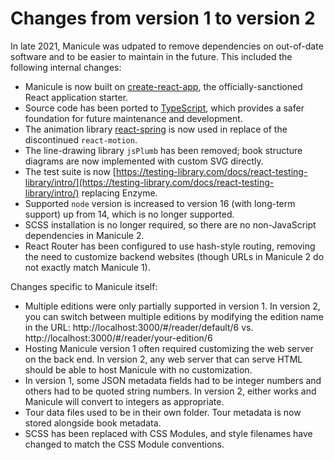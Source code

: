# Changes from version 1 to version 2

In late 2021, Manicule was udpated to remove dependencies on out-of-date software and to be easier to maintain in the future. This included the following internal changes:

-   Manicule is now built on [create-react-app](https://create-react-app.dev/), the officially-sanctioned React application starter.
-   Source code has been ported to [TypeScript](https://www.typescriptlang.org/), which provides a safer foundation for future maintenance and development.
-   The animation library [react-spring](https://react-spring.io/) is now used in replace of the discontinued `react-motion`.
-   The line-drawing library `jsPlumb` has been removed; book structure diagrams are now implemented with custom SVG directly.
-   The test suite is now [https://testing-library.com/docs/react-testing-library/intro/](https://testing-library.com/docs/react-testing-library/intro/) replacing Enzyme.
-   Supported `node` version is increased to version 16 (with long-term support) up from 14, which is no longer supported.
-   SCSS installation is no longer required, so there are no non-JavaScript dependencies in Manicule 2.
-   React Router has been configured to use hash-style routing, removing the need to customize backend websites (though URLs in Manicule 2 do not exactly match Manicule 1).

Changes specific to Manicule itself:

-   Multiple editions were only partially supported in version 1. In version 2, you can switch between multiple editions by modifying the edition name in the URL: http://localhost:3000/#/reader/default/6 vs. http://localhost:3000/#/reader/your-edition/6
-   Hosting Manicule version 1 often required customizing the web server on the back end. In version 2, any web server that can serve HTML should be able to host Manicule with no customization.
-   In version 1, some JSON metadata fields had to be integer numbers and others had to be quoted string numbers. In version 2, either works and Manicule will convert to integers as appropriate.
-   Tour data files used to be in their own folder. Tour metadata is now stored alongside book metadata.
-   SCSS has been replaced with CSS Modules, and style filenames have changed to match the CSS Module conventions.

